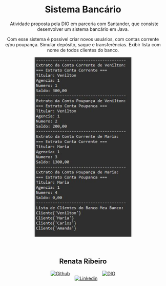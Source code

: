 <div align="center">

# Sistema Bancário

&nbsp;
 Atividade proposta pela DIO em parceria com Santander, que consiste desenvolver um sistema bancário em Java.

 Com esse sistema é possivel criar novos usuários, com contas corrente e/ou poupança.
 Simular depósito, saque e transferências.
 Exibir lista com nome de todos clientes do banco.
 
<p align="center"><img src=".github/imagens/terminal.JPG" alt="Imagem do sistema bancário em funcionamento" width="60%" /></p> 
&nbsp;

## Renata Ribeiro

<div style="display: flex; justify-content: center;">
  <a href="https://github.com/rbcribeiro" target="_blank" rel="noopener noreferrer">
    <img src="https://img.shields.io/badge/-Github-000?style=flat-square&logo=Github&logoColor=white" alt="Github" width="70px" height="20">
  </a>

  <a href="https://www.linkedin.com/in/rbcribeiro" target="_blank" rel="noopener noreferrer" style="margin: 15px;">
    <img src="https://img.shields.io/badge/-LinkedIn-000?style=flat-square&logo=Linkedin&logoColor=white" alt="Linkedin" width="70px" height="20">
  </a>

  <a href="https://web.dio.me/users/rbcribeiro" target="_blank" rel="noopener noreferrer">
    <img src="https://img.shields.io/badge/DIO-000?style=for-the-badge&logo=gulp&logoColor=30A3DC" alt="DIO" width="70px" height="20">
  </a>
</div>

<br><br>
